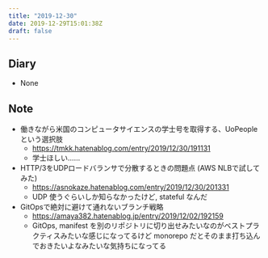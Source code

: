 ```yaml
---
title: "2019-12-30"
date: 2019-12-29T15:01:38Z
draft: false
---
```


## Diary

* None

## Note

* 働きながら米国のコンピュータサイエンスの学士号を取得する、UoPeopleという選択肢
  * https://tmkk.hatenablog.com/entry/2019/12/30/191131
  * 学士ほしい……
* HTTP/3をUDPロードバランサで分散するときの問題点 (AWS NLBで試してみた)
  * https://asnokaze.hatenablog.com/entry/2019/12/30/201331
  * UDP 使うぐらいしか知らなかったけど, stateful なんだ
* GitOpsで絶対に避けて通れないブランチ戦略
  * https://amaya382.hatenablog.jp/entry/2019/12/02/192159
  * GitOps, manifest を別のリポジトリに切り出せみたいなのがベストプラクティスみたいな感じになってるけど monorepo だとそのまま打ち込んでおきたいよなみたいな気持ちになってる
